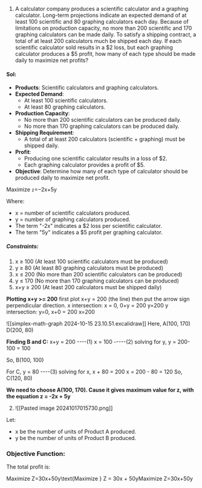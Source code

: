 1. A calculator company produces a scientific calculator and a graphing calculator. Long-term projections indicate an expected demand of at least 100 scientific and 80 graphing calculators each day. Because of limitations on production capacity, no more than 200 scientific and 170 graphing calculators can be made daily. To satisfy a shipping contract, a total of at least 200 calculators much be shipped each day. If each scientific calculator sold results in a $2 loss, but each graphing calculator produces a $5 profit, how many of each type should be made daily to maximize net profits?

#### **Sol:**

- **Products**: Scientific calculators and graphing calculators.
- **Expected Demand**:
    - At least 100 scientific calculators.
    - At least 80 graphing calculators.
- **Production Capacity**:
    - No more than 200 scientific calculators can be produced daily.
    - No more than 170 graphing calculators can be produced daily.
- **Shipping Requirement**:
    - A total of at least 200 calculators (scientific + graphing) must be shipped daily.
- **Profit**:
    - Producing one scientific calculator results in a loss of $2.
    - Each graphing calculator provides a profit of $5.
- **Objective**: Determine how many of each type of calculator should be produced daily to maximize net profit.


Maximize `z`=−2x+5y

Where:

- x = number of scientific calculators produced.
- y = number of graphing calculators produced.
- The term "-2x" indicates a $2 loss per scientific calculator.
- The term "5y" indicates a $5 profit per graphing calculator.
##### **Constraints**:

1. x ≥ 100 (At least 100 scientific calculators must be produced)
2. y ≥ 80 (At least 80 graphing calculators must be produced)
3. x ≤ 200 (No more than 200 scientific calculators can be produced)
4. y ≤ 170 (No more than 170 graphing calculators can be produced)
5. x+y ≥ 200 (At least 200 calculators must be shipped daily)

**Plotting x+y >= 200**
first plot x+y = 200 (the line)
then put the arrow sign perpendicular direction.
x intersection:
x = 0,
0+y = 200
y=200
y intersection:
y=0,
x+0 = 200
x=200

![[simplex-math-graph 2024-10-15 23.10.51.excalidraw]]
Here, 
A(100, 170)
D(200, 80)

**Finding B and C:**
x+y = 200 ----(1)
x = 100 -----(2)
solving for y,
y = 200-100 = 100

So, 
B(100, 100)

For C,
y = 80 ----(3)
solving for x,
x + 80 = 200
x = 200 - 80 = 120
So,
C(120, 80)

**We need to choose A(100, 170). Cause it gives maximum value for z, with the equation z = -2x + 5y**



2. ![[Pasted image 20241017015730.png]]

Let:

- x be the number of units of Product A produced.
- y be the number of units of Product B produced.

### Objective Function:

The total profit is:

Maximize Z=30x+50y\text{Maximize } Z = 30x + 50yMaximize Z=30x+50y